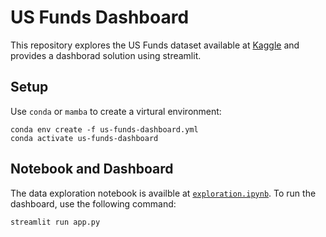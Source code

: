 # US Funds Dashboard

This repository explores the US Funds dataset available at [Kaggle](https://www.kaggle.com/datasets/stefanoleone992/mutual-funds-and-etfs) and provides a dashborad solution using streamlit.

## Setup

Use `conda` or `mamba` to create a virtural environment:

```
conda env create -f us-funds-dashboard.yml
conda activate us-funds-dashboard
```

## Notebook and Dashboard

The data exploration notebook is availble at [`exploration.ipynb`](exploration.ipynb). To run the dashboard, use the following command:

```
streamlit run app.py
```